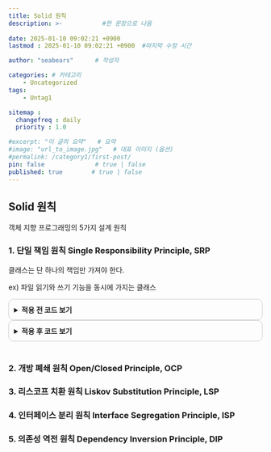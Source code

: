 ```yaml
---
title: Solid 원칙
description: >-           #한 문장으로 나옴
  
date: 2025-01-10 09:02:21 +0900
lastmod : 2025-01-10 09:02:21 +0900  #마지막 수정 시간

author: "seabears"      # 작성자

categories: # 카테고리
    - Uncategorized  
tags: 
    - Untag1

sitemap :
  changefreq : daily
  priority : 1.0

#excerpt: "이 글의 요약"   # 요약
#image: "url_to_image.jpg"   # 대표 이미지 (옵션)
#permalink: /category1/first-post/
pin: false              # true | false
published: true        # true | false
---
```


## Solid 원칙
객체 지향 프로그래밍의 5가지 설계 원칙  

### 1. 단일 책임 원칙 Single Responsibility Principle, SRP
클래스는 단 하나의 책임만 가져야 한다.

ex) 파일 읽기와 쓰기 기능을 동시에 가지는 클래스
<br>

<details style="border: 1px solid #ccc; border-radius: 10px; padding: 10px;">
    <summary style="font-weight: bold; cursor: pointer;">적용 전 코드 보기</summary>
    <div markdown="1" style="margin-top: 10px;">

```c++
#include <iostream>
#include <string>
using namespace std;

class FileManager {
public:
    void writeToFile(const string& filename, const string& data) const {
        cout << "Writing data to file: " << filename << endl;
        cout << "Data: " << data << endl;
    }

    string readFromFile(const string& filename) const {
        cout << "Reading data from file: " << filename << endl;
        return "Dummy data"; // 실제 파일 읽기 대신 가상 데이터 반환
    }
};

int main() {
    FileManager fileManager;

    string filename = "example.txt";
    string data = "Hello, SRP Example!";

    // 파일 쓰기
    fileManager.writeToFile(filename, data);

    // 파일 읽기
    string readData = fileManager.readFromFile(filename);
    cout << "Read Data: " << readData << endl;

    return 0;
}
```


<br>

파일 읽기 클래스, 파일 쓰기 클래스로 분리
</div>
</details>

<details style="border: 1px solid #ccc; border-radius: 10px; padding: 10px;">
    <summary style="font-weight: bold; cursor: pointer;">적용 후 코드 보기</summary>
    <div markdown="1" style="margin-top: 10px;">

```cpp
#include <iostream>
#include <string>
using namespace std;

// 파일 쓰기 클래스
class FileWriter {
public:
    void writeToFile(const string& filename, const string& data) const {
        cout << "Writing data to file: " << filename << endl;
        cout << "Data: " << data << endl;
    }
};

// 파일 읽기 클래스
class FileReader {
public:
    string readFromFile(const string& filename) const {
        cout << "Reading data from file: " << filename << endl;
        return "Dummy data"; // 실제 파일 읽기 대신 가상 데이터 반환
    }
};

int main() {
    FileWriter writer;
    FileReader reader;

    string filename = "example.txt";
    string data = "Hello, SRP Example!";

    // 파일 쓰기
    writer.writeToFile(filename, data);

    // 파일 읽기
    string readData = reader.readFromFile(filename);
    cout << "Read Data: " << readData << endl;

    return 0;
}
```

</div>
</details>

<br>

### 2. 개방 폐쇄 원칙 Open/Closed Principle, OCP

### 3. 리스코프 치환 원칙 Liskov Substitution Principle, LSP

### 4. 인터페이스 분리 원칙 Interface Segregation Principle, ISP

### 5. 의존성 역전 원칙 Dependency Inversion Principle, DIP

